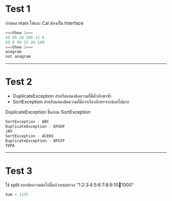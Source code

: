 # Test 1

กำหนด main ให้และ Cal ต้องเป็น Interface

```Java
===Show 1===
69 99 20 100 15 8 
69 8 99 15 20 100 
===Show 2===
anagram
not anagram

```

-------------------------

# Test 2

+ DuplicateException สำหรับแสดงข้อความที่มีตัวอักษรซ้ำ
+ SortException สำหรับแสดงข้อความที่มีการเรียงอักษรจากน้อยไปมาก

DuplicateException ขึ้นก่อน SortException

```Java
SortException : ABC
DuplicateException : DFGHF
JAV
SortException : ACEHI
DuplicateException : BFGTF
TOPA
```

------------------------------
# Test 3

ใช้ split แยกข้อความต่อไปนี้แล้วหาผลบวก "1:2:3:4:5:6:7:8:9:10:100:1000"


```Java
Sum = 1155
```